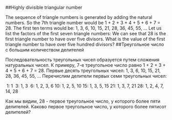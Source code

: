##Highly divisible triangular number

The sequence of triangle numbers is generated by adding the natural numbers. So the 7th triangle number would be 1 + 2 + 3 + 4 + 5 + 6 + 7 = 28. The first ten terms would be:
1, 3, 6, 10, 15, 21, 28, 36, 45, 55, ...
Let us list the factors of the first seven triangle numbers:
We can see that 28 is the first triangle number to have over five divisors.
What is the value of the first triangle number to have over five hundred divisors?
##Треугольное число с большим количеством делителей

Последовательность треугольных чисел образуется путем сложения натуральных чисел. К примеру, 7-е треугольное число равно 1 + 2 + 3 + 4 + 5 + 6 + 7 = 28. Первые десять треугольных чисел:
1, 3, 6, 10, 15, 21, 28, 36, 45, 55, ...
Перечислим делители первых семи треугольных чисел:

 1: 1
 3: 1, 3
 6: 1, 2, 3, 6
10: 1, 2, 5, 10
15: 1, 3, 5, 15
21: 1, 3, 7, 21
28: 1, 2, 4, 7, 14, 28

Как мы видим, 28 - первое треугольное число, у которого более пяти делителей.
Каково первое треугольное число, у которого более пятисот делителей?
